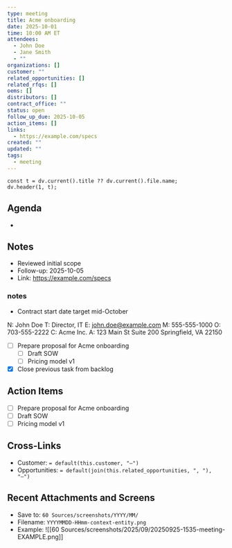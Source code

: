 ```yaml
---
type: meeting
title: Acme onboarding
date: 2025-10-01
time: 10:00 AM ET
attendees:
  - John Doe
  - Jane Smith
  - ""
organizations: []
customer: ""
related_opportunities: []
related_rfqs: []
oems: []
distributors: []
contract_office: ""
status: open
follow_up_due: 2025-10-05
action_items: []
links:
  - https://example.com/specs
created: ""
updated: ""
tags:
  - meeting
---
```


```dataviewjs
const t = dv.current().title ?? dv.current().file.name;
dv.header(1, t);
```

## Agenda
-

## Notes
- Reviewed initial scope
- Follow-up: 2025-10-05
- Link: https://example.com/specs

### notes
- Contract start date target mid-October

N: John Doe
T: Director, IT
E: john.doe@example.com
M: 555-555-1000
O: 703-555-2222
C: Acme Inc.
A: 123 Main St
Suite 200
Springfield, VA 22150

- [ ] Prepare proposal for Acme onboarding
  - [ ] Draft SOW
  - [ ] Pricing model v1
- [x] Close previous task from backlog

## Action Items
- [ ] Prepare proposal for Acme onboarding
- [ ] Draft SOW
- [ ] Pricing model v1

## Cross-Links
- Customer: `= default(this.customer, "—")`
- Opportunities: `= default(join(this.related_opportunities, ", "), "—")`

## Recent Attachments and Screens
- Save to: `60 Sources/screenshots/YYYY/MM/`
- Filename: `YYYYMMDD-HHmm-context-entity.png`
- Example: ![[60 Sources/screenshots/2025/09/20250925-1535-meeting-EXAMPLE.png]]
